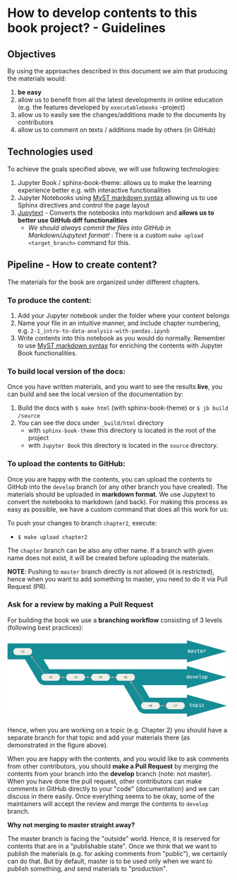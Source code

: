 # How to develop contents to this book project? - Guidelines

## Objectives

By using the approaches described in this document we aim that producing the materials would:

 1. **be easy**
 2. allow us to benefit from all the latest developments in online education (e.g. the features developed by `executablebooks` -project)
 3. allow us to easily see the changes/additions made to the documents by contributors
 4. allow us to comment on texts / additions made by others (in GitHub)

## Technologies used

To achieve the goals specified above, we will use following technologies:

 1. Jupyter Book / sphinx-book-theme: allows us to make the learning experience better e.g. with interactive functionalities
 2. Jupyter Notebooks using [MyST markdown syntax](https://jupyterbook.org/content/myst.html) allowing us to use Sphinx directives and control the page layout 
 3. [Jupytext](https://github.com/mwouts/jupytext) - Converts the notebooks into markdown and **allows us to better use GitHub diff functionalities**
    - *We should always commit the files into GitHub in Markdown/Jupytext format!* : There is a custom `make upload <target_branch>` command for this.

## Pipeline - How to create content?

The materials for the book are organized under different chapters. 

### To produce the content:
 
 1. Add your Jupyter notebook under the folder where your content belongs
 2. Name your file in an intuitive manner, and include chapter numbering, e.g. `2-1_intro-to-data-analysis-with-pandas.ipynb`
 3. Write contents into this notebook as you would do normally. Remember to use [MyST markdown syntax](https://jupyterbook.org/content/myst.html) for enriching the contents with Jupyter Book functionalities.

### To build local version of the docs:

Once you have written materials, and you want to see the results **live**, you can build and see the local version of the documentation by:

 1. Build the docs with `$ make html` (with sphinx-book-theme) or `$ jb build /source`
 2. You can see the docs under `_build/html` directory
    - with `sphinx-book-theme` this directory is located in the root of the project
    -  with `Jupyter Book` this directory is located in the `source` directory. 

### To upload the contents to GitHub:

Once you are happy with the contents, you can upload the contents to GitHub into the `develop` branch (or any other branch you have created).
The materials should be uploaded in **markdown format**. We use Jupytext to convert the notebooks to markdown (and back). 
For making this process as easy as possible, we have a custom command that does all this work for us:

To push your changes to branch `chapter2`, execute: 

 - `$ make upload chapter2`
 
The `chapter` branch can be also any other name. If a branch with given name does not exist, 
it will be created before uploading the materials.
 
**NOTE**: Pushing to `master` branch directly is not allowed (it is restricted), hence when you want to add something to master, you need to do it
 via Pull Request (PR).  
 
### Ask for a review by making a Pull Request

For building the book we use a **branching workflow** consisting of 3 levels (following best practices):

![Git branching workflow](img/branching_workflow.png)

Hence, when you are working on a topic (e.g. Chapter 2) you should have a separate branch for that topic and add your materials there 
(as demonstrated in the figure above).

When you are happy with the contents, and you would like to ask comments from other contributors, you should **make a Pull Request**
by merging the contents from your branch into the **develop** branch (note: not master). When you have done the pull request,
other contributors can make comments in GitHub directly to your "code" (documentation) and we can discuss in there easily. 
Once everything seems to be okay, some of the maintainers will accept the review and merge the contents to `develop` branch.

**Why not merging to master straight away?**

The master branch is facing the "outside" world. Hence, it is reserved for contents that are in a "publishable state". Once we
think that we want to publish the materials (e.g. for asking comments from "public"), we certainly can do that. But by default,
master is to be used only when we want to publish something, and send materials to "production".  